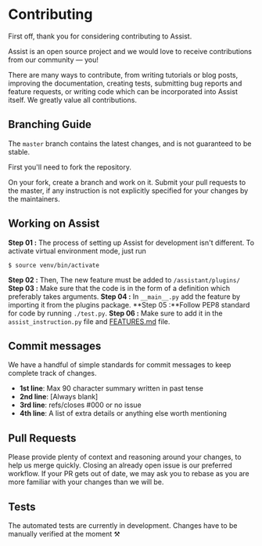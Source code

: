# Contributing

First off, thank you for considering contributing to Assist.

Assist is an open source project and we would love to receive contributions from our community — you!

There are many ways to contribute, from writing tutorials or blog posts, improving the documentation, creating tests, submitting bug reports and feature requests, or writing code which can be incorporated into Assist itself. We greatly value all contributions.

## Branching Guide

The `master` branch contains the latest changes, and is not guaranteed to be stable. 

First you'll need to fork the repository.

On your fork, create a branch and work on it. Submit your pull requests to the master, if any instruction is not explicitly specified for your changes by the maintainers.

## Working on Assist
  
**Step 01 :** The process of setting up Assist for development isn't different. To activate virtual environment mode, just run

```
$ source venv/bin/activate
```
**Step 02 :** Then, The new feature must be added to `/assistant/plugins/` 
**Step 03 :** Make sure that the code is in the form of a definition which preferably takes arguments.
**Step 04 :** In `__main__.py` add the feature by importing it from the plugins package.
**Step 05 :**Follow PEP8 standard for code by running `./test.py`.
**Step 06 :** Make sure to add it in the `assist_instruction.py` file and [FEATURES.md](/FEATURES.md) file.


## Commit messages

We have a handful of simple standards for commit messages to keep complete track of changes.

-  **1st line**: Max 90 character summary written in past tense
-  **2nd line**: [Always blank]
-  **3rd line**: refs/closes #000 or no issue
-  **4th line**: A list of extra details or anything else worth mentioning
  
## Pull Requests

Please provide plenty of context and reasoning around your changes, to help us merge quickly. Closing an already open issue is our preferred workflow. If your PR gets out of date, we may ask you to rebase as you are more familiar with your changes than we will be.  

## Tests

The automated tests are currently in development. Changes have to be manually verified at the moment ⚒
